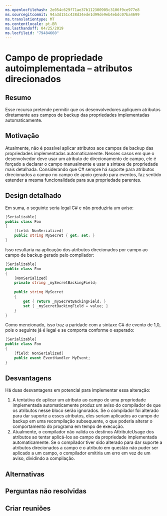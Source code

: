 ```yaml
---
ms.openlocfilehash: 2e054c629f71ae37b112300905c3106f9ce977e8
ms.sourcegitcommit: 94a3d151c438d34ede1d99de9eb4ebdc07ba4699
ms.translationtype: MT
ms.contentlocale: pt-BR
ms.lasthandoff: 04/25/2019
ms.locfileid: "79484660"
---
```

# <a name="auto-implemented-property-field-targeted-attributes"></a>Campo de propriedade autoimplementada – atributos direcionados

## <a name="summary"></a>Resumo
[summary]: #summary

Esse recurso pretende permitir que os desenvolvedores apliquem atributos diretamente aos campos de backup das propriedades implementadas automaticamente.

## <a name="motivation"></a>Motivação
[motivation]: #motivation

Atualmente, não é possível aplicar atributos aos campos de backup das propriedades implementadas automaticamente.  Nesses casos em que o desenvolvedor deve usar um atributo de direcionamento de campo, ele é forçado a declarar o campo manualmente e usar a sintaxe de propriedade mais detalhada.  Considerando que C# sempre há suporte para atributos direcionados a campo no campo de apoio gerado para eventos, faz sentido estender a mesma funcionalidade para sua propriedade parentes.

## <a name="detailed-design"></a>Design detalhado
[design]: #detailed-design

Em suma, o seguinte seria legal C# e não produziria um aviso:

```csharp
[Serializable]
public class Foo 
{
    [field: NonSerialized]
    public string MySecret { get; set; }
}
```

Isso resultaria na aplicação dos atributos direcionados por campo ao campo de backup gerado pelo compilador:

```csharp
[Serializable]
public class Foo 
{
    [NonSerialized]
    private string _mySecretBackingField;
    
    public string MySecret
    {
        get { return _mySecretBackingField; }
        set { _mySecretBackingField = value; }
    }
}
```

Como mencionado, isso traz a paridade com a sintaxe C# de evento de 1,0, pois o seguinte já é legal e se comporta conforme o esperado:

```csharp
[Serializable]
public class Foo
{
    [field: NonSerialized]
    public event EventHandler MyEvent;
}
```

## <a name="drawbacks"></a>Desvantagens
[drawbacks]: #drawbacks

Há duas desvantagens em potencial para implementar essa alteração:

1. A tentativa de aplicar um atributo ao campo de uma propriedade implementada automaticamente produz um aviso do compilador de que os atributos nesse bloco serão ignorados.  Se o compilador foi alterado para dar suporte a esses atributos, eles seriam aplicados ao campo de backup em uma recompilação subsequente, o que poderia alterar o comportamento do programa em tempo de execução.
1. Atualmente, o compilador não valida os destinos AttributeUsage dos atributos ao tentar aplicá-los ao campo da propriedade implementada automaticamente.  Se o compilador tiver sido alterado para dar suporte a atributos direcionados a campo e o atributo em questão não puder ser aplicado a um campo, o compilador emitiria um erro em vez de um aviso, dividindo a compilação.

## <a name="alternatives"></a>Alternativas
[alternatives]: #alternatives

## <a name="unresolved-questions"></a>Perguntas não resolvidas
[unresolved]: #unresolved-questions

## <a name="design-meetings"></a>Criar reuniões
